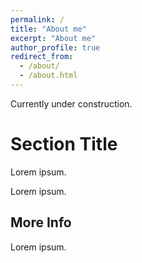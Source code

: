 ```yaml
---
permalink: /
title: "About me"
excerpt: "About me"
author_profile: true
redirect_from: 
  - /about/
  - /about.html
---
```


Currently under construction.

Section Title
======
Lorem ipsum.

Lorem ipsum.

More Info
------
Lorem ipsum.